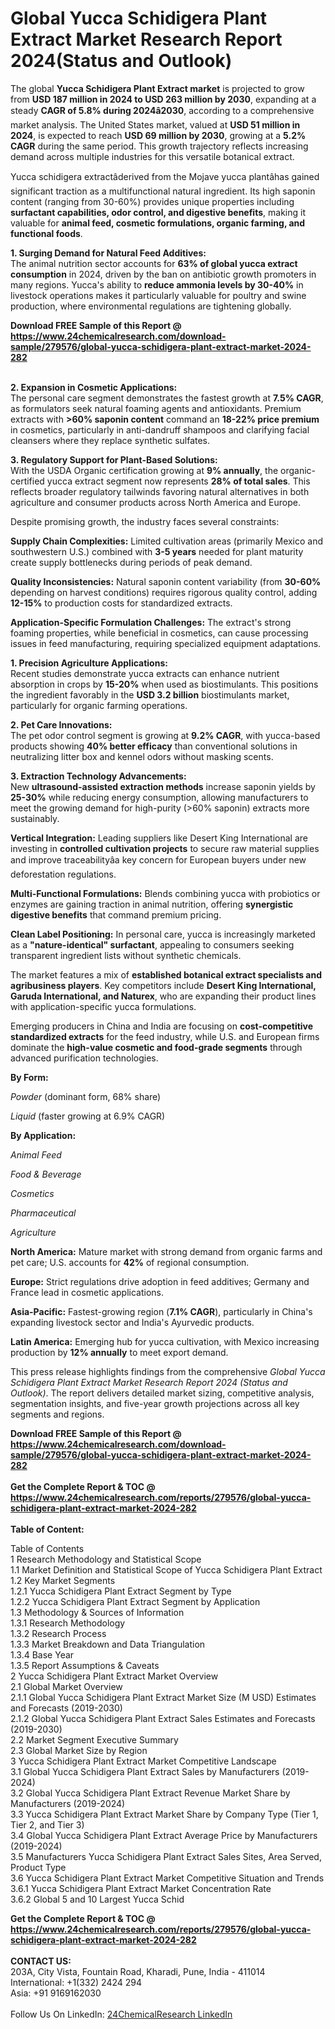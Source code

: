 <h1>Global Yucca Schidigera Plant Extract Market Research Report 2024(Status and Outlook)</h1><p>The global <strong>Yucca Schidigera Plant Extract market</strong> is projected to grow from <strong>USD 187 million in 2024 to USD 263 million by 2030</strong>, expanding at a steady <strong>CAGR of 5.8% during 2024â2030</strong>, according to a comprehensive market analysis. The United States market, valued at <strong>USD 51 million in 2024</strong>, is expected to reach <strong>USD 69 million by 2030</strong>, growing at a <strong>5.2% CAGR</strong> during the same period. This growth trajectory reflects increasing demand across multiple industries for this versatile botanical extract.</p><p>Yucca schidigera extractâderived from the Mojave yucca plantâhas gained significant traction as a multifunctional natural ingredient. Its high saponin content (ranging from 30-60%) provides unique properties including <strong>surfactant capabilities, odor control, and digestive benefits</strong>, making it valuable for <strong>animal feed, cosmetic formulations, organic farming, and functional foods</strong>.</p><p><strong>1. Surging Demand for Natural Feed Additives:</strong><br>
The animal nutrition sector accounts for <strong>63% of global yucca extract consumption</strong> in 2024, driven by the ban on antibiotic growth promoters in many regions. Yucca's ability to <strong>reduce ammonia levels by 30-40%</strong> in livestock operations makes it particularly valuable for poultry and swine production, where environmental regulations are tightening globally.</p><div><b>Download FREE Sample of this Report @ 
            <a href="https://www.24chemicalresearch.com/download-sample/279576/global-yucca-schidigera-plant-extract-market-2024-282">
            https://www.24chemicalresearch.com/download-sample/279576/global-yucca-schidigera-plant-extract-market-2024-282</a></b></div><br><p><strong>2. Expansion in Cosmetic Applications:</strong><br>
The personal care segment demonstrates the fastest growth at <strong>7.5% CAGR</strong>, as formulators seek natural foaming agents and antioxidants. Premium extracts with <strong>&gt;60% saponin content</strong> command an <strong>18-22% price premium</strong> in cosmetics, particularly in anti-dandruff shampoos and clarifying facial cleansers where they replace synthetic sulfates.</p><p><strong>3. Regulatory Support for Plant-Based Solutions:</strong><br>
With the USDA Organic certification growing at <strong>9% annually</strong>, the organic-certified yucca extract segment now represents <strong>28% of total sales</strong>. This reflects broader regulatory tailwinds favoring natural alternatives in both agriculture and consumer products across North America and Europe.</p><p>Despite promising growth, the industry faces several constraints:</p><p><strong>Supply Chain Complexities:</strong> Limited cultivation areas (primarily Mexico and southwestern U.S.) combined with <strong>3-5 years</strong> needed for plant maturity create supply bottlenecks during periods of peak demand.</p><p><strong>Quality Inconsistencies:</strong> Natural saponin content variability (from <strong>30-60%</strong> depending on harvest conditions) requires rigorous quality control, adding <strong>12-15%</strong> to production costs for standardized extracts.</p><p><strong>Application-Specific Formulation Challenges:</strong> The extract's strong foaming properties, while beneficial in cosmetics, can cause processing issues in feed manufacturing, requiring specialized equipment adaptations.</p><p><strong>1. Precision Agriculture Applications:</strong><br>
Recent studies demonstrate yucca extracts can enhance nutrient absorption in crops by <strong>15-20%</strong> when used as biostimulants. This positions the ingredient favorably in the <strong>USD 3.2 billion</strong> biostimulants market, particularly for organic farming operations.</p><p><strong>2. Pet Care Innovations:</strong><br>
The pet odor control segment is growing at <strong>9.2% CAGR</strong>, with yucca-based products showing <strong>40% better efficacy</strong> than conventional solutions in neutralizing litter box and kennel odors without masking scents.</p><p><strong>3. Extraction Technology Advancements:</strong><br>
New <strong>ultrasound-assisted extraction methods</strong> increase saponin yields by <strong>25-30%</strong> while reducing energy consumption, allowing manufacturers to meet the growing demand for high-purity (&gt;60% saponin) extracts more sustainably.</p><p><strong>Vertical Integration:</strong> Leading suppliers like Desert King International are investing in <strong>controlled cultivation projects</strong> to secure raw material supplies and improve traceabilityâa key concern for European buyers under new deforestation regulations.</p><p><strong>Multi-Functional Formulations:</strong> Blends combining yucca with probiotics or enzymes are gaining traction in animal nutrition, offering <strong>synergistic digestive benefits</strong> that command premium pricing.</p><p><strong>Clean Label Positioning:</strong> In personal care, yucca is increasingly marketed as a <strong>"nature-identical" surfactant</strong>, appealing to consumers seeking transparent ingredient lists without synthetic chemicals.</p><p>The market features a mix of <strong>established botanical extract specialists and agribusiness players</strong>. Key competitors include <strong>Desert King International, Garuda International, and Naturex</strong>, who are expanding their product lines with application-specific yucca formulations.</p><p>Emerging producers in China and India are focusing on <strong>cost-competitive standardized extracts</strong> for the feed industry, while U.S. and European firms dominate the <strong>high-value cosmetic and food-grade segments</strong> through advanced purification technologies.</p><p><strong>By Form:</strong></p><p><em>Powder</em> (dominant form, 68% share)</p><p><em>Liquid</em> (faster growing at 6.9% CAGR)</p><p><strong>By Application:</strong></p><p><em>Animal Feed</em></p><p><em>Food &amp; Beverage</em></p><p><em>Cosmetics</em></p><p><em>Pharmaceutical</em></p><p><em>Agriculture</em></p><p><strong>North America:</strong> Mature market with strong demand from organic farms and pet care; U.S. accounts for <strong>42%</strong> of regional consumption.</p><p><strong>Europe:</strong> Strict regulations drive adoption in feed additives; Germany and France lead in cosmetic applications.</p><p><strong>Asia-Pacific:</strong> Fastest-growing region (<strong>7.1% CAGR</strong>), particularly in China's expanding livestock sector and India's Ayurvedic products.</p><p><strong>Latin America:</strong> Emerging hub for yucca cultivation, with Mexico increasing production by <strong>12% annually</strong> to meet export demand.</p><p>This press release highlights findings from the comprehensive <em>Global Yucca Schidigera Plant Extract Market Research Report 2024 (Status and Outlook)</em>. The report delivers detailed market sizing, competitive analysis, segmentation insights, and five-year growth projections across all key segments and regions.</p><div><b>Download FREE Sample of this Report @ 
            <a href="https://www.24chemicalresearch.com/download-sample/279576/global-yucca-schidigera-plant-extract-market-2024-282">
            https://www.24chemicalresearch.com/download-sample/279576/global-yucca-schidigera-plant-extract-market-2024-282</a></b></div><br><div><b>Get the Complete Report & TOC @ 
            <a href="https://www.24chemicalresearch.com/reports/279576/global-yucca-schidigera-plant-extract-market-2024-282">
            https://www.24chemicalresearch.com/reports/279576/global-yucca-schidigera-plant-extract-market-2024-282</a></b></div><br>
            <b>Table of Content:</b><p>Table of Contents<br />
 1 Research Methodology and Statistical Scope<br />
 1.1 Market Definition and Statistical Scope of Yucca Schidigera Plant Extract<br />
 1.2 Key Market Segments<br />
 1.2.1 Yucca Schidigera Plant Extract Segment by Type<br />
 1.2.2 Yucca Schidigera Plant Extract Segment by Application<br />
 1.3 Methodology & Sources of Information<br />
 1.3.1 Research Methodology<br />
 1.3.2 Research Process<br />
 1.3.3 Market Breakdown and Data Triangulation<br />
 1.3.4 Base Year<br />
 1.3.5 Report Assumptions & Caveats<br />
 2 Yucca Schidigera Plant Extract Market Overview<br />
 2.1 Global Market Overview<br />
 2.1.1 Global Yucca Schidigera Plant Extract Market Size (M USD) Estimates and Forecasts (2019-2030)<br />
 2.1.2 Global Yucca Schidigera Plant Extract Sales Estimates and Forecasts (2019-2030)<br />
 2.2 Market Segment Executive Summary<br />
 2.3 Global Market Size by Region<br />
 3 Yucca Schidigera Plant Extract Market Competitive Landscape<br />
 3.1 Global Yucca Schidigera Plant Extract Sales by Manufacturers (2019-2024)<br />
 3.2 Global Yucca Schidigera Plant Extract Revenue Market Share by Manufacturers (2019-2024)<br />
 3.3 Yucca Schidigera Plant Extract Market Share by Company Type (Tier 1, Tier 2, and Tier 3)<br />
 3.4 Global Yucca Schidigera Plant Extract Average Price by Manufacturers (2019-2024)<br />
 3.5 Manufacturers Yucca Schidigera Plant Extract Sales Sites, Area Served, Product Type<br />
 3.6 Yucca Schidigera Plant Extract Market Competitive Situation and Trends<br />
 3.6.1 Yucca Schidigera Plant Extract Market Concentration Rate<br />
 3.6.2 Global 5 and 10 Largest Yucca Schid</p><div><b>Get the Complete Report & TOC @ 
            <a href="https://www.24chemicalresearch.com/reports/279576/global-yucca-schidigera-plant-extract-market-2024-282">
            https://www.24chemicalresearch.com/reports/279576/global-yucca-schidigera-plant-extract-market-2024-282</a></b></div><br><b>CONTACT US:</b><br>
            203A, City Vista, Fountain Road, Kharadi, Pune, India - 411014<br>
            International: +1(332) 2424 294<br>
            Asia: +91 9169162030 <br><br>
            Follow Us On LinkedIn: <a href="https://www.linkedin.com/company/24chemicalresearch/">24ChemicalResearch LinkedIn</a>
